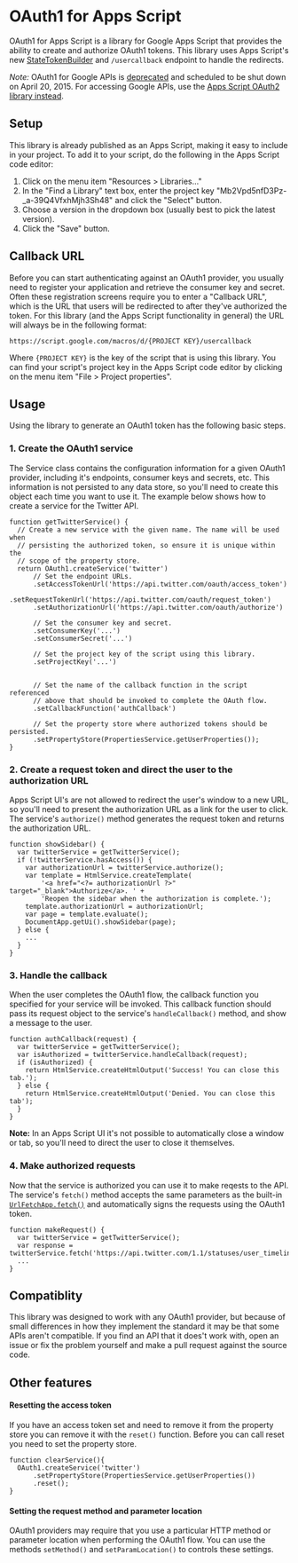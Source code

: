 # OAuth1 for Apps Script

OAuth1 for Apps Script is a library for Google Apps Script that provides the
ability to create and authorize OAuth1 tokens. This library uses Apps Script's
new [StateTokenBuilder](https://developers.google.com/apps-script/reference/script/state-token-builder)
and `/usercallback` endpoint to handle the redirects.

*Note:* OAuth1 for Google APIs is
[deprecated](https://developers.google.com/accounts/docs/OAuth) and scheduled
to be shut down on April 20, 2015. For accessing Google APIs, use the
[Apps Script OAuth2 library instead](https://github.com/googlesamples/apps-script-oauth2).

## Setup

This library is already published as an Apps Script, making it easy to include
in your project. To add it to your script, do the following in the Apps Script
code editor:

1. Click on the menu item "Resources > Libraries..."
2. In the "Find a Library" text box, enter the project key
   "Mb2Vpd5nfD3Pz-_a-39Q4VfxhMjh3Sh48" and click the "Select" button.
3. Choose a version in the dropdown box (usually best to pick the latest
   version).
4. Click the "Save" button.


## Callback URL

Before you can start authenticating against an OAuth1 provider, you usually need
to register your application and retrieve the consumer key and secret. Often
these registration screens require you to enter a "Callback URL", which is the
URL that users will be redirected to after they've authorized the token. For
this library (and the Apps Script functionality in general) the URL will always
be in the following format:

    https://script.google.com/macros/d/{PROJECT KEY}/usercallback

Where `{PROJECT KEY}` is the key of the script that is using this library. You
can find your script's project key in the Apps Script code editor by clicking on
the menu item "File > Project properties".


## Usage

Using the library to generate an OAuth1 token has the following basic steps.

### 1. Create the OAuth1 service

The Service class contains the configuration information for a given
OAuth1 provider, including it's endpoints, consumer keys and secrets, etc. This
information is not persisted to any data store, so you'll need to create this
object each time you want to use it. The example below shows how to create a
service for the Twitter API.

    function getTwitterService() {
      // Create a new service with the given name. The name will be used when
      // persisting the authorized token, so ensure it is unique within the
      // scope of the property store.
      return OAuth1.createService('twitter')
          // Set the endpoint URLs.
          .setAccessTokenUrl('https://api.twitter.com/oauth/access_token')
          .setRequestTokenUrl('https://api.twitter.com/oauth/request_token')
          .setAuthorizationUrl('https://api.twitter.com/oauth/authorize')

          // Set the consumer key and secret.
          .setConsumerKey('...')
          .setConsumerSecret('...')

          // Set the project key of the script using this library.
          .setProjectKey('...')


          // Set the name of the callback function in the script referenced
          // above that should be invoked to complete the OAuth flow.
          .setCallbackFunction('authCallback')

          // Set the property store where authorized tokens should be persisted.
          .setPropertyStore(PropertiesService.getUserProperties());
    }

### 2. Create a request token and direct the user to the authorization URL

Apps Script UI's are not allowed to redirect the user's window to a new URL, so
you'll need to present the authorization URL as a link for the user to click.
The service's `authorize()` method generates the request token and returns the
authorization URL.

    function showSidebar() {
      var twitterService = getTwitterService();
      if (!twitterService.hasAccess()) {
        var authorizationUrl = twitterService.authorize();
        var template = HtmlService.createTemplate(
            '<a href="<?= authorizationUrl ?>" target="_blank">Authorize</a>. ' +
            'Reopen the sidebar when the authorization is complete.');
        template.authorizationUrl = authorizationUrl;
        var page = template.evaluate();
        DocumentApp.getUi().showSidebar(page);
      } else {
        ...
      }
    }

### 3. Handle the callback

When the user completes the OAuth1 flow, the callback function you specified
for your service will be invoked. This callback function should pass its
request object to the service's `handleCallback()` method, and show a message
to the user.

    function authCallback(request) {
      var twitterService = getTwitterService();
      var isAuthorized = twitterService.handleCallback(request);
      if (isAuthorized) {
        return HtmlService.createHtmlOutput('Success! You can close this tab.');
      } else {
        return HtmlService.createHtmlOutput('Denied. You can close this tab');
      }
    }

**Note:** In an Apps Script UI it's not possible to automatically close a window
or tab, so you'll need to direct the user to close it themselves.

### 4. Make authorized requests

Now that the service is authorized you can use it to make reqests to the API.
The service's `fetch()` method accepts the same parameters as the built-in
[`UrlFetchApp.fetch()`](https://developers.google.com/apps-script/reference/url-fetch/url-fetch-app#fetch(String,Object))
and automatically signs the requests using the OAuth1 token.

    function makeRequest() {
      var twitterService = getTwitterService();
      var response = twitterService.fetch('https://api.twitter.com/1.1/statuses/user_timeline.json');
      ...
    }

## Compatiblity

This library was designed to work with any OAuth1 provider, but because of small
differences in how they implement the standard it may be that some APIs
aren't compatible. If you find an API that it does't work with, open an issue or
fix the problem yourself and make a pull request against the source code.

## Other features

#### Resetting the access token

If you have an access token set and need to remove it from the property store
you can remove it with the `reset()` function. Before you can call reset you
need to set the property store.

    function clearService(){
      OAuth1.createService('twitter')
          .setPropertyStore(PropertiesService.getUserProperties())
          .reset();
    }

#### Setting the request method and parameter location

OAuth1 providers may require that you use a particular HTTP method or parameter
location when performing the OAuth1 flow. You can use the methods `setMethod()`
and `setParamLocation()` to controls these settings.
